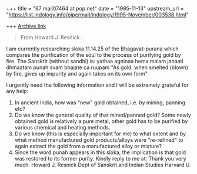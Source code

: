 +++
title = "67 mail07464 at pop.net"
date = "1995-11-13"
upstream_url = "https://list.indology.info/pipermail/indology/1995-November/003538.html"

+++
[Archive link](https://list.indology.info/pipermail/indology/1995-November/003538.html)

>From Howard J. Resnick <hrid at aol.com>:

I am currently researching sloka 11.14.25 of the Bhagavat-purana which
compares the purification of the soul to the process of purifying gold by
fire. The Sanskrit (without sandhi) is:
yathaa agninaa hema malam jahaati
dhmaatam punah svam bhajate ca ruupam
"As gold, when smelted (blown) by fire, gives up impurity and again takes on
its own form"

I urgently need the following information and I will be extremely grateful
for any help:
1. In ancient India, how was "new" gold obtained, i.e. by mining, panning
etc?
2. Do we know the general quality of that mined/panned gold? Some newly
obtained gold is relatively a pure metal, other gold has to be purified by
various chemical and heating methods.
3. Do we know (this is especially important for me) to what extent and by
what method manufactured gold products/alloys were "re-refined" to again
extract the gold from a manufactured alloy or mixture?
4. Since the word punah appears in this sloka, the implication is that gold
was restored to its former purity.
   Kindly reply to me at:  <hrid at aol.com>
Thank you very much.
Howard J. Resnick
Dept of Sanskrit and Indian Studies
Harvard U.







